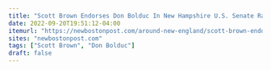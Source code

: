 ```yaml
---
title: "Scott Brown Endorses Don Bolduc In New Hampshire U.S. Senate Race"
date: 2022-09-20T19:51:12-04:00
itemurl: "https://newbostonpost.com/around-new-england/scott-brown-endorses-don-bolduc-in-new-hampshire-u-s-senate-race/"
sites: "newbostonpost.com"
tags: ["Scott Brown", "Don Bolduc"]
draft: false
---
```


